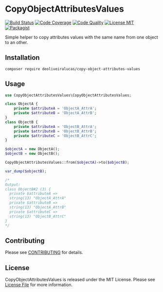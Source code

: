 # CopyObjectAttributesValues

[![Build Status](https://travis-ci.com/deoliveiralucas/copy-object-attributes-values.svg?branch=master)](https://travis-ci.com/deoliveiralucas/copy-object-attributes-values)
[![Code Coverage](https://scrutinizer-ci.com/g/deoliveiralucas/copy-object-attributes-values/badges/coverage.png?b=master)](https://scrutinizer-ci.com/g/deoliveiralucas/copy-object-attributes-values/?branch=master)
[![Code Quality](https://scrutinizer-ci.com/g/deoliveiralucas/copy-object-attributes-values/badges/quality-score.png?b=master)](https://scrutinizer-ci.com/g/deoliveiralucas/copy-object-attributes-values/?branch=master)
[![License MIT](http://img.shields.io/badge/license-MIT-blue.svg?style=flat)](https://github.com/deoliveiralucas/copy-object-attributes-values/blob/master/LICENSE)
[![Packagist](http://img.shields.io/packagist/v/deoliveiralucas/copy-object-attributes-values.svg?style=flat)](https://packagist.org/packages/deoliveiralucas/copy-object-attributes-values)

Simple helper to copy attributes values with the same name from one object to an other.

## Installation

```
composer require deoliveiralucas/copy-object-attributes-values
```

## Usage

```php
use CopyObjectAttributesValues\CopyObjectAttributesValues;

class ObjectA {
    private $attributeA = 'ObjectA_AttrA';
    private $attributeB = 'ObjectA_AttrB';
}
class ObjectB {
    private $attributeA = 'ObjectB_AttrA';
    private $attributeB = 'ObjectB_AttrB';
    private $attributeC = 'ObjectB_AttrC';
}

$objectA = new ObjectA();
$objectB = new ObjectB();

CopyObjectAttributesValues::from($objectA)->to($objectB);

var_dump($objectB);

/*
Output:
class ObjectB#2 (3) {
  private $attributeA =>
  string(13) "ObjectA_AttrA"
  private $attributeB =>
  string(13) "ObjectA_AttrB"
  private $attributeC =>
  string(13) "ObjectB_AttrC"
}
*/
```

## Contributing ##

Please see [CONTRIBUTING](CONTRIBUTING.md) for details.

## License

CopyObjectAttributesValues is released under the MIT License. Please see [License File](LICENSE) for more information.